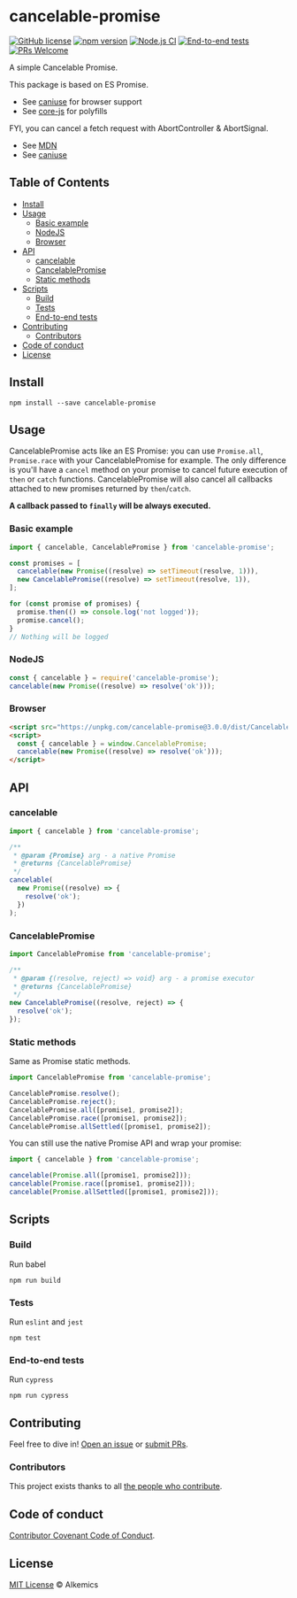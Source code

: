 # cancelable-promise

[![GitHub license](https://img.shields.io/github/license/alkemics/CancelablePromise)](https://github.com/alkemics/CancelablePromise/blob/master/LICENSE) [![npm version](https://img.shields.io/npm/v/cancelable-promise)](https://www.npmjs.com/package/cancelable-promise) [![Node.js CI](https://github.com/alkemics/CancelablePromise/workflows/Node.js%20CI/badge.svg?branch=master)](https://github.com/alkemics/CancelablePromise/actions?query=workflow%3A%22Node.js+CI%22) [![End-to-end tests](https://github.com/alkemics/CancelablePromise/workflows/End-to-end%20tests/badge.svg?branch=master)](https://github.com/alkemics/CancelablePromise/actions?query=workflow%3A%22End-to-end+tests%22) [![PRs Welcome](https://img.shields.io/badge/PRs-welcome-brightgreen.svg)](https://github.com/alkemics/CancelablePromise/pulls)

A simple Cancelable Promise.

This package is based on ES Promise.

- See [caniuse](https://caniuse.com/#search=Promise) for browser support
- See [core-js](https://github.com/zloirock/core-js#ecmascript-promise) for polyfills

FYI, you can cancel a fetch request with AbortController & AbortSignal.

- See [MDN](https://developer.mozilla.org/en-US/docs/Web/API/AbortController)
- See [caniuse](https://caniuse.com/#feat=abortcontroller)

## Table of Contents

- [Install](#install)
- [Usage](#usage)
  - [Basic example](#basic-example)
  - [NodeJS](#nodejs)
  - [Browser](#browser)
- [API](#api)
  - [cancelable](#cancelable)
  - [CancelablePromise](#cancelablepromise)
  - [Static methods](#static-methods)
- [Scripts](#scripts)
  - [Build](#build)
  - [Tests](#tests)
  - [End-to-end tests](#end-to-end-tests)
- [Contributing](#contributing)
  - [Contributors](#contributors)
- [Code of conduct](#code-of-conduct)
- [License](#license)

## Install

```
npm install --save cancelable-promise
```

## Usage

CancelablePromise acts like an ES Promise: you can use `Promise.all`, `Promise.race` with your CancelablePromise for example. The only difference is you'll have a `cancel` method on your promise to cancel future execution of `then` or `catch` functions. CancelablePromise will also cancel all callbacks attached to new promises returned by `then`/`catch`.

**A callback passed to `finally` will be always executed.**

### Basic example

```javascript
import { cancelable, CancelablePromise } from 'cancelable-promise';

const promises = [
  cancelable(new Promise((resolve) => setTimeout(resolve, 1))),
  new CancelablePromise((resolve) => setTimeout(resolve, 1)),
];

for (const promise of promises) {
  promise.then(() => console.log('not logged'));
  promise.cancel();
}
// Nothing will be logged
```

### NodeJS

```javascript
const { cancelable } = require('cancelable-promise');
cancelable(new Promise((resolve) => resolve('ok')));
```

### Browser

```html
<script src="https://unpkg.com/cancelable-promise@3.0.0/dist/CancelablePromise.min.js"></script>
<script>
  const { cancelable } = window.CancelablePromise;
  cancelable(new Promise((resolve) => resolve('ok')));
</script>
```

## API

### cancelable

```javascript
import { cancelable } from 'cancelable-promise';

/**
 * @param {Promise} arg - a native Promise
 * @returns {CancelablePromise}
 */
cancelable(
  new Promise((resolve) => {
    resolve('ok');
  })
);
```

### CancelablePromise

```javascript
import CancelablePromise from 'cancelable-promise';

/**
 * @param {(resolve, reject) => void} arg - a promise executor
 * @returns {CancelablePromise}
 */
new CancelablePromise((resolve, reject) => {
  resolve('ok');
});
```

### Static methods

Same as Promise static methods.

```javascript
import CancelablePromise from 'cancelable-promise';

CancelablePromise.resolve();
CancelablePromise.reject();
CancelablePromise.all([promise1, promise2]);
CancelablePromise.race([promise1, promise2]);
CancelablePromise.allSettled([promise1, promise2]);
```

You can still use the native Promise API and wrap your promise:

```javascript
import { cancelable } from 'cancelable-promise';

cancelable(Promise.all([promise1, promise2]));
cancelable(Promise.race([promise1, promise2]));
cancelable(Promise.allSettled([promise1, promise2]));
```

## Scripts

### Build

Run babel

```
npm run build
```

### Tests

Run `eslint` and `jest`

```shell
npm test
```

### End-to-end tests

Run `cypress`

```shell
npm run cypress
```

## Contributing

Feel free to dive in! [Open an issue](https://github.com/alkemics/CancelablePromise/issues) or [submit PRs](https://github.com/alkemics/CancelablePromise/compare).

### Contributors

This project exists thanks to all [the people who contribute](https://github.com/alkemics/CancelablePromise/graphs/contributors).

## Code of conduct

[Contributor Covenant Code of Conduct](CODE_OF_CONDUCT.md).

## License

[MIT License](LICENSE) © Alkemics
